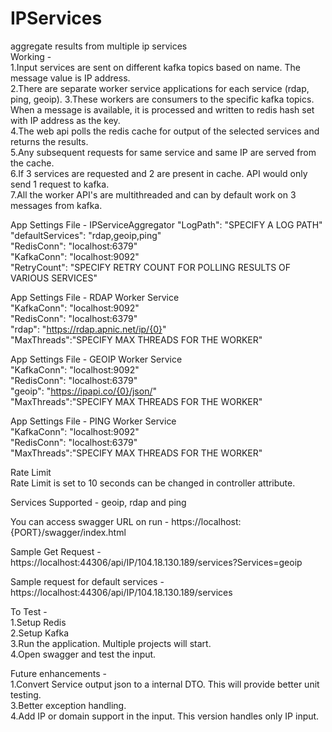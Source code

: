 # IPServices
aggregate results from multiple ip services  
Working -  
1.Input services are sent on different kafka topics based on name. The message value is IP address.  
2.There are separate worker service applications for each service (rdap, ping, geoip). 
3.These workers are consumers to the specific kafka topics. When a message is available, it is processed and written to redis hash set with IP address as the key.  
4.The web api polls the redis cache for output of the selected services and returns the results.  
5.Any subsequent requests for same service and same IP are served from the cache.  
6.If 3 services are requested and 2 are present in cache. API would only send 1 request to kafka.  
7.All the worker API's are multithreaded and can by default work on 3 messages from kafka.  

App Settings File -  IPServiceAggregator
"LogPath": "SPECIFY A LOG PATH"  
"defaultServices": "rdap,geoip,ping"  
"RedisConn": "localhost:6379"  
"KafkaConn": "localhost:9092"  
"RetryCount": "SPECIFY RETRY COUNT FOR POLLING RESULTS OF VARIOUS SERVICES"    

App Settings File - RDAP Worker Service  
"KafkaConn": "localhost:9092"  
"RedisConn": "localhost:6379"  
"rdap": "https://rdap.apnic.net/ip/{0}"  
"MaxThreads":"SPECIFY MAX THREADS FOR THE WORKER"

App Settings File - GEOIP Worker Service  
"KafkaConn": "localhost:9092"  
"RedisConn": "localhost:6379"  
"geoip": "https://ipapi.co/{0}/json/"  
"MaxThreads":"SPECIFY MAX THREADS FOR THE WORKER"  
 
App Settings File - PING Worker Service  
"KafkaConn": "localhost:9092"  
"RedisConn": "localhost:6379"  
"MaxThreads":"SPECIFY MAX THREADS FOR THE WORKER"  

Rate Limit  
Rate Limit is set to 10 seconds can be changed in controller attribute.  

Services Supported - geoip, rdap and ping

You can access swagger URL on run - https://localhost:{PORT}/swagger/index.html  

Sample Get Request - https://localhost:44306/api/IP/104.18.130.189/services?Services=geoip    

Sample request for default services - https://localhost:44306/api/IP/104.18.130.189/services  

To Test -  
1.Setup Redis  
2.Setup Kafka  
3.Run the application. Multiple projects will start.  
4.Open swagger and test the input.  

Future enhancements -  
1.Convert Service output json to a internal DTO. This will provide better unit testing.  
3.Better exception handling.  
4.Add IP or domain support in the input. This version handles only IP input.  





